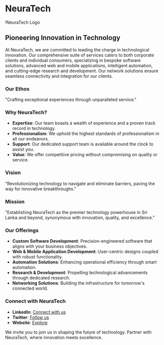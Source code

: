 # NeuraTech

!NeuraTech Logo

## Pioneering Innovation in Technology

At NeuraTech, we are committed to leading the charge in technological innovation. Our comprehensive suite of services caters to both corporate clients and individual consumers, specializing in bespoke software solutions, advanced web and mobile applications, intelligent automation, and cutting-edge research and development. Our network solutions ensure seamless connectivity and integration for our clients.

### Our Ethos

"Crafting exceptional experiences through unparalleled service."

### Why NeuraTech?

- **Expertise**: Our team boasts a wealth of experience and a proven track record in technology.
- **Professionalism**: We uphold the highest standards of professionalism in all our endeavors.
- **Support**: Our dedicated support team is available around the clock to assist you.
- **Value**: We offer competitive pricing without compromising on quality or service.

### Vision

"Revolutionizing technology to navigate and eliminate barriers, paving the way for innovative breakthroughs."

### Mission

"Establishing NeuraTech as the premier technology powerhouse in Sri Lanka and beyond, synonymous with innovation, quality, and excellence."

### Our Offerings

- **Custom Software Development**: Precision-engineered software that aligns with your business objectives.
- **Web & Mobile Application Development**: User-centric designs coupled with robust functionality.
- **Automation Solutions**: Enhancing operational efficiency through smart automation.
- **Research & Development**: Propelling technological advancements through dedicated research.
- **Networking Solutions**: Building the infrastructure for tomorrow's connected world.

### Connect with NeuraTech

- **LinkedIn**: [Connect with us](https://www.linkedin.com/company/neuratechlk/ "NeuraTech LinkedIn")
- **Twitter**: [Follow us](https://x.com/neuratechlk "NeuraTech Twitter")
- **Website**: [Explore](https://neuratech.lk/ "NeuraTech Secret!")

We invite you to join us in shaping the future of technology. Partner with NeuraTech, where innovation meets excellence.

